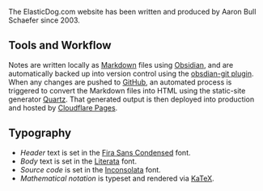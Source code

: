 The ElasticDog.com website has been written and produced by Aaron Bull Schaefer since 2003. 
## Tools and Workflow

Notes are written locally as [Markdown](https://en.wikipedia.org/wiki/Markdown) files using [Obsidian](https://obsidian.md/), and are automatically backed up into version control using the [obsdian-git plugin](https://github.com/denolehov/obsidian-git).  When any changes are pushed to [GitHub](https://github.com/elasticdog/elasticdog-com), an automated process is triggered to convert the Markdown files into HTML using the static-site generator [Quartz](https://quartz.jzhao.xyz/). That generated output is then deployed into production and hosted by [Cloudflare Pages](https://pages.cloudflare.com/).
## Typography

* _Header_ text is set in the [Fira Sans Condensed](https://fonts.google.com/specimen/Fira+Sans+Condensed) font.
* _Body_ text is set in the [Literata](https://fonts.google.com/specimen/Literata) font.
* _Source code_ is set in the [Inconsolata](https://fonts.google.com/specimen/Inconsolata) font. 
* _Mathematical notation_ is typeset and rendered via [KaTeX](https://katex.org/).